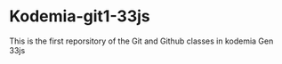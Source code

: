 # Kodemia-git1-33js
This is the first reporsitory of the Git and Github classes in kodemia Gen 33js
